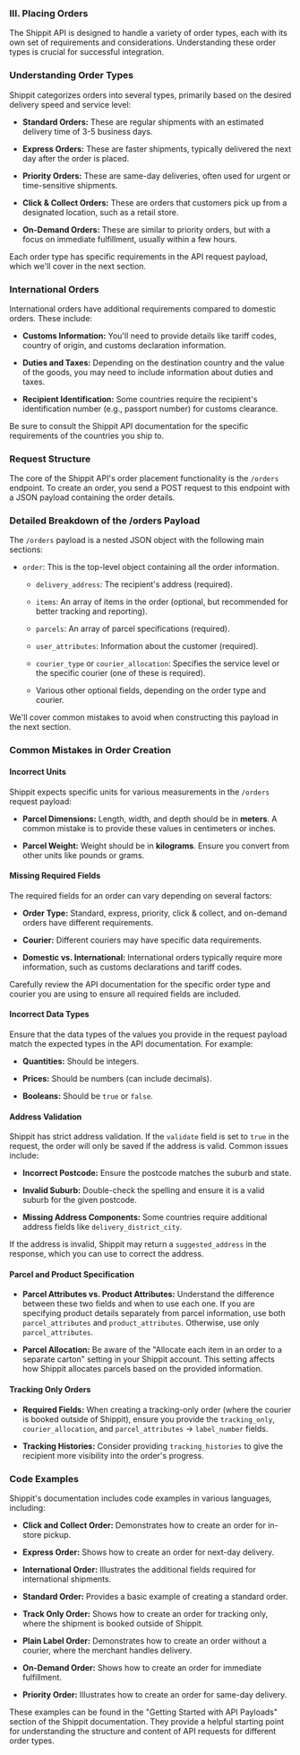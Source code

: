 ### III. Placing Orders

The Shippit API is designed to handle a variety of order types, each with its own set of requirements and considerations. Understanding these order types is crucial for successful integration.

### Understanding Order Types

Shippit categorizes orders into several types, primarily based on the desired delivery speed and service level:

*   **Standard Orders:** These are regular shipments with an estimated delivery time of 3-5 business days.

*   **Express Orders:** These are faster shipments, typically delivered the next day after the order is placed.

*   **Priority Orders:** These are same-day deliveries, often used for urgent or time-sensitive shipments.

*   **Click & Collect Orders:** These are orders that customers pick up from a designated location, such as a retail store.

*   **On-Demand Orders:** These are similar to priority orders, but with a focus on immediate fulfillment, usually within a few hours.


Each order type has specific requirements in the API request payload, which we'll cover in the next section.

### International Orders

International orders have additional requirements compared to domestic orders. These include:

*   **Customs Information:** You'll need to provide details like tariff codes, country of origin, and customs declaration information.

*   **Duties and Taxes:** Depending on the destination country and the value of the goods, you may need to include information about duties and taxes.

*   **Recipient Identification:** Some countries require the recipient's identification number (e.g., passport number) for customs clearance.


Be sure to consult the Shippit API documentation for the specific requirements of the countries you ship to.

### Request Structure

The core of the Shippit API's order placement functionality is the `/orders` endpoint. To create an order, you send a POST request to this endpoint with a JSON payload containing the order details.

### Detailed Breakdown of the /orders Payload

The `/orders` payload is a nested JSON object with the following main sections:

*   `order`: This is the top-level object containing all the order information.

    *   `delivery_address`: The recipient's address (required).

    *   `items`: An array of items in the order (optional, but recommended for better tracking and reporting).

    *   `parcels`: An array of parcel specifications (required).

    *   `user_attributes`: Information about the customer (required).

    *   `courier_type` or `courier_allocation`: Specifies the service level or the specific courier (one of these is required).

    *   Various other optional fields, depending on the order type and courier.


We'll cover common mistakes to avoid when constructing this payload in the next section.

### Common Mistakes in Order Creation

#### Incorrect Units

Shippit expects specific units for various measurements in the `/orders` request payload:

*   **Parcel Dimensions:** Length, width, and depth should be in **meters**. A common mistake is to provide these values in centimeters or inches.

*   **Parcel Weight:** Weight should be in **kilograms**. Ensure you convert from other units like pounds or grams.


#### Missing Required Fields

The required fields for an order can vary depending on several factors:

*   **Order Type:** Standard, express, priority, click & collect, and on-demand orders have different requirements.

*   **Courier:** Different couriers may have specific data requirements.

*   **Domestic vs. International:** International orders typically require more information, such as customs declarations and tariff codes.


Carefully review the API documentation for the specific order type and courier you are using to ensure all required fields are included.

#### Incorrect Data Types

Ensure that the data types of the values you provide in the request payload match the expected types in the API documentation. For example:

*   **Quantities:** Should be integers.

*   **Prices:** Should be numbers (can include decimals).

*   **Booleans:** Should be `true` or `false`.


#### Address Validation

Shippit has strict address validation. If the `validate` field is set to `true` in the request, the order will only be saved if the address is valid. Common issues include:

*   **Incorrect Postcode:** Ensure the postcode matches the suburb and state.

*   **Invalid Suburb:** Double-check the spelling and ensure it is a valid suburb for the given postcode.

*   **Missing Address Components:** Some countries require additional address fields like `delivery_district_city`.

If the address is invalid, Shippit may return a `suggested_address` in the response, which you can use to correct the address.

#### Parcel and Product Specification

*   **Parcel Attributes vs. Product Attributes:** Understand the difference between these two fields and when to use each one. If you are specifying product details separately from parcel information, use both `parcel_attributes` and `product_attributes`. Otherwise, use only `parcel_attributes`.

*   **Parcel Allocation:** Be aware of the "Allocate each item in an order to a separate carton" setting in your Shippit account. This setting affects how Shippit allocates parcels based on the provided information.


#### Tracking Only Orders

*   **Required Fields:** When creating a tracking-only order (where the courier is booked outside of Shippit), ensure you provide the `tracking_only`, `courier_allocation`, and `parcel_attributes` -> `label_number` fields.

*   **Tracking Histories:** Consider providing `tracking_histories` to give the recipient more visibility into the order's progress.

### Code Examples

Shippit's documentation includes code examples in various languages, including:

*   **Click and Collect Order:** Demonstrates how to create an order for in-store pickup.

*   **Express Order:** Shows how to create an order for next-day delivery.

*   **International Order:** Illustrates the additional fields required for international shipments.

*   **Standard Order:** Provides a basic example of creating a standard order.

*   **Track Only Order:** Shows how to create an order for tracking only, where the shipment is booked outside of Shippit.

*   **Plain Label Order:** Demonstrates how to create an order without a courier, where the merchant handles delivery.

*   **On-Demand Order:** Shows how to create an order for immediate fulfillment.

*   **Priority Order:** Illustrates how to create an order for same-day delivery.


These examples can be found in the "Getting Started with API Payloads" section of the Shippit documentation. They provide a helpful starting point for understanding the structure and content of API requests for different order types.
